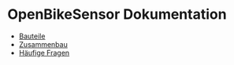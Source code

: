 # OpenBikeSensor Dokumentation


* [Bauteile](BauteileListe.md)
* [Zusammenbau](Bauanleitung.md)
* [Häufige Fragen](FAQ.md)
